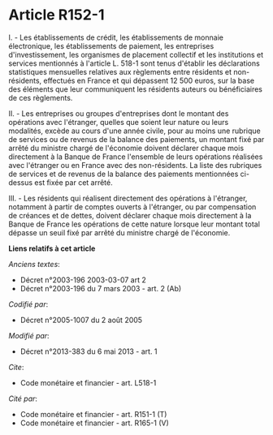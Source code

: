# Article R152-1

I. - Les établissements de crédit, les établissements de monnaie électronique, les établissements de paiement, les
entreprises d'investissement, les organismes de placement collectif et les institutions et services mentionnés à l'article L.
518-1 sont tenus d'établir les déclarations statistiques mensuelles relatives aux règlements entre résidents et non-
résidents, effectués en France et qui dépassent 12 500 euros, sur la base des éléments que leur communiquent les résidents
auteurs ou bénéficiaires de ces règlements. 

II. - Les entreprises ou groupes d'entreprises dont le montant des opérations avec l'étranger, quelles que soient leur nature
ou leurs modalités, excède au cours d'une année civile, pour au moins une rubrique de services ou de revenus de la balance
des paiements, un montant fixé par arrêté du ministre chargé de l'économie doivent déclarer chaque mois directement à la
Banque de France l'ensemble de leurs opérations réalisées avec l'étranger ou en France avec des non-résidents. La liste des
rubriques de services et de revenus de la balance des paiements mentionnées ci-dessus est fixée par cet arrêté. 

III. - Les résidents qui réalisent directement des opérations à l'étranger, notamment à partir de comptes ouverts à
l'étranger, ou par compensation de créances et de dettes, doivent déclarer chaque mois directement à la Banque de France les
opérations de cette nature lorsque leur montant total dépasse un seuil fixé par arrêté du ministre chargé de l'économie.

**Liens relatifs à cet article**

_Anciens textes_:

  - Décret n°2003-196 2003-03-07 art 2
  - Décret n°2003-196 du 7 mars 2003 - art. 2 (Ab)

_Codifié par_:

  - Décret n°2005-1007 du 2 août 2005

_Modifié par_:

  - Décret n°2013-383 du 6 mai 2013 - art. 1

_Cite_:

  - Code monétaire et financier - art. L518-1

_Cité par_:

  - Code monétaire et financier - art. R151-1 (T)
  - Code monétaire et financier - art. R165-1 (V)
